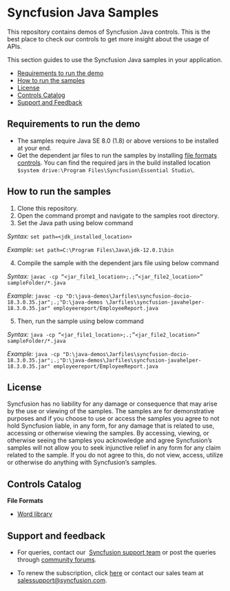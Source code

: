 # Syncfusion Java Samples 

This repository contains demos of Syncfusion Java controls. This is the best place to check our controls to get more insight about the usage of APIs. 

This section guides to use the Syncfusion Java samples in your application.

* [Requirements to run the demo](#requirements-to-run-the-demo)
* [How to run the samples](#how-to-run-the-samples)
* [License](#license)
* [Controls Catalog](#controls-catalog)
* [Support and Feedback](#support-and-feedback)

## <a name="requirements-to-run-the-demo"></a>Requirements to run the demo ##

* The samples require Java SE 8.0 (1.8) or above versions to be installed at your end.
* Get the dependent jar files to run the samples by installing [file formats controls](https://www.syncfusion.com/sales/products/fileformats?utm_source=github&utm_medium=listing&utm_campaign=java-demos#). You can find the required jars in the build installed location `$system drive:\Program Files\Syncfusion\Essential Studio\`.

## <a name="how-to-run-the-samples"></a>How to run the samples ##

1.	Clone this repository.
2.	Open the command prompt and navigate to the samples root directory.
3.	Set the Java path using below command

*Syntax:* `set path=<jdk_installed_location>` 

*Example:* `set path=C:\Program Files\Java\jdk-12.0.1\bin`

4.	Compile the sample with the dependent jars file using below command

*Syntax:* `javac -cp “<jar_file1_location>;.;”<jar_file2_location>” sampleFolder/*.java`

*Example:* `javac -cp "D:\java-demos\Jarfiles\syncfusion-docio-18.3.0.35.jar";.;"D:\java-demos \Jarfiles\syncfusion-javahelper-18.3.0.35.jar" employeereport/EmployeeReport.java`

5.	Then, run the sample using below command

*Syntax:* `java -cp “<jar_file1_location>;.;”<jar_file2_location>” sampleFolder/*.java` 

*Example:* `java -cp "D:\java-demos\Jarfiles\syncfusion-docio-18.3.0.35.jar";.;"D:\java-demos\Jarfiles\syncfusion-javahelper-18.3.0.35.jar" employeereport/EmployeeReport.java`


## <a name="license"></a>License ##

Syncfusion has no liability for any damage or consequence that may arise by the use or viewing of the samples. The samples are for demonstrative purposes and if you choose to use or access the samples you agree to not hold Syncfusion liable, in any form, for any damage that is related to use, accessing or otherwise viewing the samples. By accessing, viewing, or otherwise seeing the samples you acknowledge and agree Syncfusion’s samples will not allow you to seek injunctive relief in any form for any claim related to the sample. If you do not agree to this, do not view, access, utilize or otherwise do anything with Syncfusion’s samples.

## <a name="controls-catalog"></a>Controls Catalog ##
**File Formats**
* <a href="Word%20library">Word library<a>

## <a name="support-and-feedback"></a>Support and feedback ##

* For queries, contact our  [Syncfusion support team](https://www.syncfusion.com/support/directtrac/incidents/newincident?utm_source=github&utm_medium=listing&utm_campaign=java-demos#) or post the queries through [community forums](https://www.syncfusion.com/forums?utm_source=github&utm_medium=listing&utm_campaign=java-demos#).

* To renew the subscription, click [here](https://www.syncfusion.com/sales/products?utm_source=github&utm_medium=listing&utm_campaign=java-demos#) or contact our sales team at [salessupport@syncfusion.com](mailto:salessupport@syncfusion.com#). 
